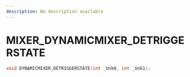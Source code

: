 ```yaml
---
description: No description available 
---
```


# MIXER\_DYNAMICMIXER_DETRIGGERSTATE

```cpp
void DYNAMICMIXER_DETRIGGERSTATE(int _Unk0, int _Unk1);
```